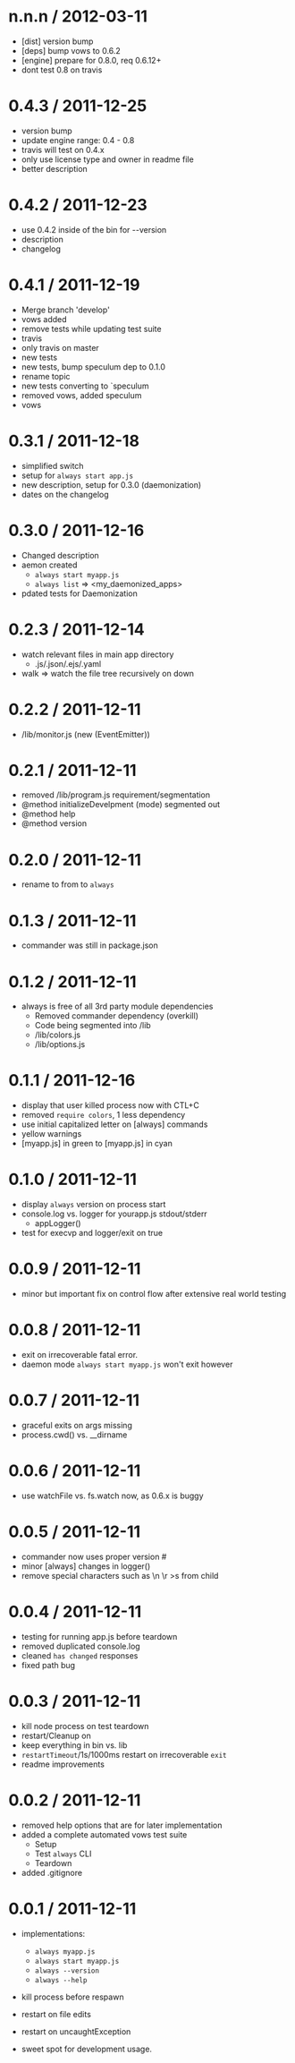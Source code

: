 
n.n.n / 2012-03-11 
==================

  * [dist] version bump
  * [deps] bump vows to 0.6.2
  * [engine] prepare for 0.8.0, req 0.6.12+
  * dont test 0.8 on travis

0.4.3 / 2011-12-25 
==================

  * version bump
  * update engine range: 0.4 - 0.8
  * travis will test on 0.4.x
  * only use license type and owner in readme file
  * better description

0.4.2 / 2011-12-23 
==================

  * use 0.4.2 inside of the bin for --version
  * description
  * changelog

0.4.1 / 2011-12-19 
==================

  * Merge branch 'develop'
  * vows added
  * remove tests while updating test suite
  * travis
  * only travis on master
  * new tests
  * new tests, bump speculum dep to 0.1.0
  * rename topic
  * new tests converting to `speculum
  * removed vows, added speculum
  * vows


0.3.1 / 2011-12-18 
==================

  * simplified switch
  * setup for `always start app.js`
  * new description, setup for 0.3.0 (daemonization)
  * dates on the changelog

0.3.0 / 2011-12-16
==================

  * Changed description
  * aemon created
	* `always start myapp.js`
	* `always list`
		=> <my_daemonized_apps>
  * pdated tests for Daemonization

0.2.3 / 2011-12-14
==================

  * watch relevant files in main app directory
	* .js/.json/.ejs/.yaml
  * walk => watch the file tree recursively on down

0.2.2 / 2011-12-11
==================

   * /lib/monitor.js (new (EventEmitter))

0.2.1 / 2011-12-11
==================

  * removed /lib/program.js requirement/segmentation
  * @method initializeDevelpment (mode) segmented out
  * @method help
 * @method version

 0.2.0 / 2011-12-11
===================

 * rename to from to `always`

0.1.3 / 2011-12-11
==================

  * commander was still in package.json 

0.1.2 / 2011-12-11
==================

  * always is free of all 3rd party module dependencies
	* Removed commander dependency (overkill)
	* Code being segmented into /lib
	* /lib/colors.js
	* /lib/options.js

0.1.1 / 2011-12-16
==================

  * display that user killed process now with CTL+C
  * removed `require colors`, 1 less dependency
  * use initial capitalized letter on [always] commands
  * yellow warnings
  * [myapp.js] in green to [myapp.js] in cyan

0.1.0 / 2011-12-11
==================

  * display `always` version on process start
  * console.log vs. logger for yourapp.js stdout/stderr
	- appLogger()
  * test for execvp and logger/exit on true

0.0.9 / 2011-12-11
==================

  * minor but important fix on control flow after extensive real world testing

0.0.8 / 2011-12-11
==================

  * exit on irrecoverable fatal error.
  * daemon mode `always start myapp.js` won't exit however

0.0.7 / 2011-12-11
==================

  * graceful exits on args missing
  * process.cwd() vs. __dirname

0.0.6 / 2011-12-11
==================

  * use watchFile vs. fs.watch now, as 0.6.x is buggy

0.0.5 / 2011-12-11
==================

  * commander now uses proper version #
  * minor [always] changes in logger()
  * remove special characters such as \n \r >s from child

0.0.4 / 2011-12-11
==================

  * testing for running app.js before teardown
  * removed duplicated console.log
  * cleaned `has changed` responses
  * fixed path bug

0.0.3 / 2011-12-11
==================

  * kill node process on test teardown
  * restart/Cleanup on 
  * keep everything in bin vs. lib
  * `restartTimeout`/1s/1000ms restart on irrecoverable `exit`
  * readme improvements

0.0.2 / 2011-12-11
==================

  * removed help options that are for later implementation
  * added a complete automated vows test suite
	* Setup
	* Test `always` CLI
	* Teardown
  * added .gitignore

0.0.1 / 2011-12-11
==================

  * implementations:
	* `always myapp.js`
	* `always start myapp.js`
	* `always --version`
	* `always --help`
	
  * kill process before respawn
  * restart on file edits
  * restart on uncaughtException
  * sweet spot for development usage.
